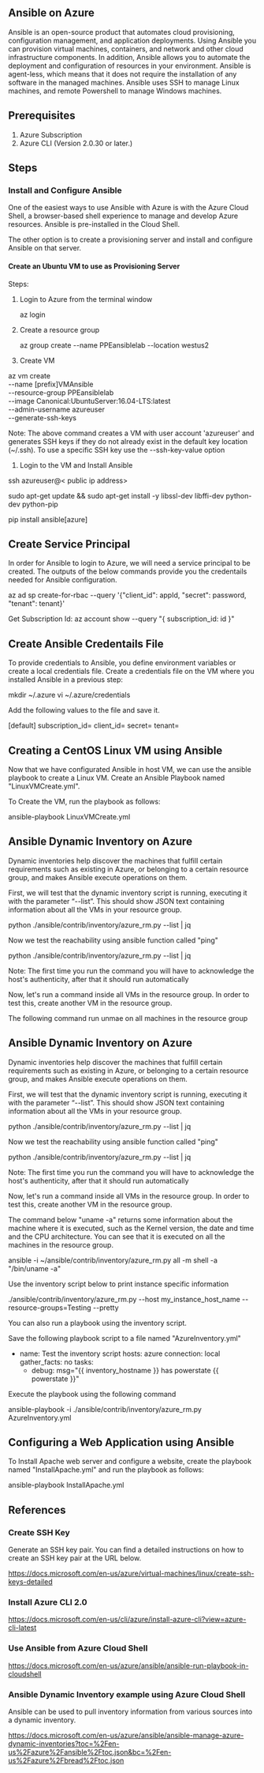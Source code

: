## Ansible on Azure

Ansible is an open-source product that automates cloud provisioning, configuration management, and application deployments. Using Ansible you can provision virtual machines, containers, and network and other cloud infrastructure components. In addition, Ansible allows you to automate the deployment and configuration of resources in your environment.
Ansible is agent-less, which means that it does not require the installation of any software in the managed machines. Ansible uses SSH to manage Linux machines, and remote Powershell to manage Windows machines.

## Prerequisites

1. Azure Subscription
2. Azure CLI (Version 2.0.30 or later.)

## Steps

### Install and Configure Ansible 

One of the easiest ways to use Ansible with Azure is with the Azure Cloud Shell, a browser-based shell experience to manage and develop Azure resources. Ansible is pre-installed in the Cloud Shell.

The other option is to create a provisioning server and install and configure Ansible on that server.

#### Create an Ubuntu VM to use as Provisioning Server

Steps:

1. Login to Azure from the terminal window
    
    az login

1. Create a resource group 

    az group create --name PPEansiblelab --location westus2

3. Create VM

az vm create \
    --name [prefix]VMAnsible \
    --resource-group PPEansiblelab \
    --image Canonical:UbuntuServer:16.04-LTS:latest \
    --admin-username azureuser \
    --generate-ssh-keys

Note: The above command creates a VM with user account 'azureuser' and generates SSH keys if they do not already exist in the default key location (~/.ssh). To use a specific SSH key use the --ssh-key-value option

1. Login to the VM and Install Ansible

ssh azureuser@< public ip address>

sudo apt-get update && sudo apt-get install -y libssl-dev libffi-dev python-dev python-pip

pip install ansible[azure]


## Create Service Principal

In order for Ansible to login to Azure, we will need a service principal to be created. The outputs of the below commands provide you the credentails needed for Ansible configuration.

az ad sp create-for-rbac --query '{"client_id": appId, "secret": password, "tenant": tenant}'

Get Subscription Id:
az account show --query "{ subscription_id: id }"


## Create Ansible Credentails File

To provide credentials to Ansible, you define environment variables or create a local credentials file. Create a credentials file on the VM where you installed Ansible in a previous step:

mkdir ~/.azure
vi ~/.azure/credentials

Add the following values to the file and save it.

[default]
subscription_id=<subscriptionid>
client_id=<clientid>
secret=<secret>
tenant=<tenantid>

## Creating a CentOS Linux VM using Ansible

Now that we have configurated Ansible in host VM, we can use the ansible playbook to create a Linux VM. Create an Ansible Playbook named "LinuxVMCreate.yml". 

To Create the VM, run the playbook as follows:

ansible-playbook LinuxVMCreate.yml


## Ansible Dynamic Inventory on Azure

 Dynamic inventories help discover the machines that fulfill certain requirements such as existing in Azure, or belonging to a certain resource group, and makes Ansible execute operations on them.

 First, we will test that the dynamic inventory script is running, executing it with the parameter “--list”. This should show JSON text containing information about all the VMs in your resource group.

 python ./ansible/contrib/inventory/azure_rm.py --list | jq

 Now we test the reachability using ansible function called "ping"

 python ./ansible/contrib/inventory/azure_rm.py --list | jq

Note: The first time you run the command you will have to acknowledge the host's authenticity, after that it should run automatically

Now, let's run a command inside all VMs in the resource group. In order to test this, create another VM in the resource group.

The following command run unmae on all machines in the resource group

## Ansible Dynamic Inventory on Azure

 Dynamic inventories help discover the machines that fulfill certain requirements such as existing in Azure, or belonging to a certain resource group, and makes Ansible execute operations on them.

 First, we will test that the dynamic inventory script is running, executing it with the parameter “--list”. This should show JSON text containing information about all the VMs in your resource group.

 python ./ansible/contrib/inventory/azure_rm.py --list | jq

 Now we test the reachability using ansible function called "ping"

 python ./ansible/contrib/inventory/azure_rm.py --list | jq

Note: The first time you run the command you will have to acknowledge the host's authenticity, after that it should run automatically

Now, let's run a command inside all VMs in the resource group. In order to test this, create another VM in the resource group.

The command below "uname -a" returns some information about the machine where it is executed, such as the Kernel version, the date and time and the CPU architecture. You can see that it is executed on all the machines in the resource group.

 ansible -i ~/ansible/contrib/inventory/azure_rm.py all -m shell -a "/bin/uname -a"

 Use the inventory script below to print instance specific information

 ./ansible/contrib/inventory/azure_rm.py --host my_instance_host_name --resource-groups=Testing --pretty

 You can also run a playbook using the inventory script. 

Save the following playbook script to a file named "AzureInventory.yml"

 - name: Test the inventory script
  hosts: azure
  connection: local
  gather_facts: no
  tasks:
    - debug: msg="{{ inventory_hostname }} has powerstate {{ powerstate }}"

Execute the playbook using the following command

ansible-playbook -i ./ansible/contrib/inventory/azure_rm.py AzureInventory.yml

## Configuring a Web Application using Ansible 

To Install Apache web server and configure a website, create the playbook  named "InstallApache.yml" and run the playbook as follows:

ansible-playbook InstallApache.yml

## References

### Create SSH Key

Generate an SSH key pair. You can find a detailed instructions on how to create an SSH key pair at the URL below. 

https://docs.microsoft.com/en-us/azure/virtual-machines/linux/create-ssh-keys-detailed

### Install Azure CLI 2.0

https://docs.microsoft.com/en-us/cli/azure/install-azure-cli?view=azure-cli-latest


### Use Ansible from Azure Cloud Shell

https://docs.microsoft.com/en-us/azure/ansible/ansible-run-playbook-in-cloudshell

### Ansible Dynamic Inventory example using Azure Cloud Shell

Ansible can be used to pull inventory information from various sources into a dynamic inventory. 

https://docs.microsoft.com/en-us/azure/ansible/ansible-manage-azure-dynamic-inventories?toc=%2Fen-us%2Fazure%2Fansible%2Ftoc.json&bc=%2Fen-us%2Fazure%2Fbread%2Ftoc.json

